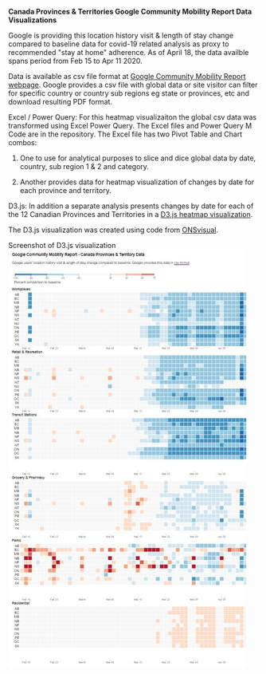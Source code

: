 <strong>Canada Provinces & Territories Google Community Mobility Report Data Visualizations</strong>

Google is providing this location history visit & length of stay change compared to baseline  data for covid-19 related analysis as proxy to recommended "stay at home" adherence. As of April 18, the data availble spans period from Feb 15 to Apr 11 2020. 

Data is available as csv file format at <a href="https://www.google.com/covid19/mobility/">Google Community Mobility Report webpage</a>. Google provides a csv file with global data or site visitor can filter for specific country or country sub regions eg state or provinces, etc and download resulting PDF format.

Excel / Power Query: For this heatmap visualizaiton the global csv data was transformed using Excel Power Query. The Excel files and Power Query M Code are in the repository. The Excel file has two Pivot Table and Chart combos:

1) One to use for analytical purposes to slice and dice global data by date, country, sub region 1 & 2 and category.

2) Another provides data for heatmap visualization of changes by date for each province and territory.

D3.js: In addition a separate analysis presents changes by date for each of the 12 Canadian Provinces and Territories in a <a href="https://sitrucp.github.io/canada_google_mobility_report_data/">D3.js heatmap visualization</a>. 

The D3.js visualization was created using code from <a href="https://github.com/ONSvisual/google-mobility-map">ONSvisual</a>.

Screenshot of D3.js visualization
![Alt text](/screenshot_heatmap.jpg?raw=true)
